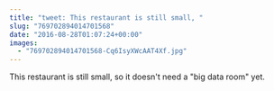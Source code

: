```yaml
---
title: "tweet: This restaurant is still small, "
slug: "769702894014701568"
date: "2016-08-28T01:07:24+00:00"
images:
  - "769702894014701568-Cq6IsyXWcAAT4Xf.jpg"
---
```

This restaurant is still small, so it doesn't need a "big data room" yet. 